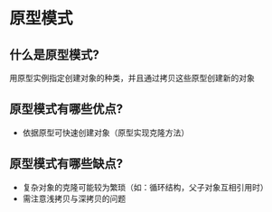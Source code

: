 # 原型模式

## 什么是原型模式?
用原型实例指定创建对象的种类，并且通过拷贝这些原型创建新的对象


## 原型模式有哪些优点?
* 依据原型可快速创建对象（原型实现克隆方法）


## 原型模式有哪些缺点?
* 复杂对象的克隆可能较为繁琐（如：循环结构，父子对象互相引用时）
* 需注意浅拷贝与深拷贝的问题

<!--## 适用场景-->

